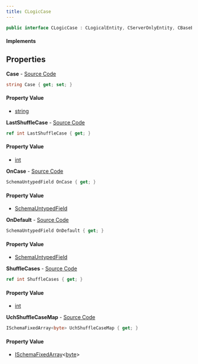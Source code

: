 ```yaml
---
title: CLogicCase
---
```


```csharp
public interface CLogicCase : CLogicalEntity, CServerOnlyEntity, CBaseEntity, CEntityInstance, ISchemaClass<CEntityInstance>, ISchemaClass<CBaseEntity>, ISchemaClass<CServerOnlyEntity>, ISchemaClass<CLogicalEntity>, ISchemaClass<CLogicCase>, ISchemaField, ISchemaClass, INativeHandle
```

#### Implements

## Properties

**Case** - [Source Code](https://github.com/swiftly-solution/swiftlys2/blob/main/managed/src/SwiftlyS2.Generated/Schemas/Interfaces/CLogicCase.cs#L16)

```csharp
string Case { get; set; }
```

#### Property Value

- [string](https://learn.microsoft.com/dotnet/api/system.string)

**LastShuffleCase** - [Source Code](https://github.com/swiftly-solution/swiftlys2/blob/main/managed/src/SwiftlyS2.Generated/Schemas/Interfaces/CLogicCase.cs#L20)

```csharp
ref int LastShuffleCase { get; }
```

#### Property Value

- [int](https://learn.microsoft.com/dotnet/api/system.int32)

**OnCase** - [Source Code](https://github.com/swiftly-solution/swiftlys2/blob/main/managed/src/SwiftlyS2.Generated/Schemas/Interfaces/CLogicCase.cs#L25)

```csharp
SchemaUntypedField OnCase { get; }
```

#### Property Value

- [SchemaUntypedField](/docs/api/shared/schemas/schemauntypedfield)

**OnDefault** - [Source Code](https://github.com/swiftly-solution/swiftlys2/blob/main/managed/src/SwiftlyS2.Generated/Schemas/Interfaces/CLogicCase.cs#L28)

```csharp
SchemaUntypedField OnDefault { get; }
```

#### Property Value

- [SchemaUntypedField](/docs/api/shared/schemas/schemauntypedfield)

**ShuffleCases** - [Source Code](https://github.com/swiftly-solution/swiftlys2/blob/main/managed/src/SwiftlyS2.Generated/Schemas/Interfaces/CLogicCase.cs#L18)

```csharp
ref int ShuffleCases { get; }
```

#### Property Value

- [int](https://learn.microsoft.com/dotnet/api/system.int32)

**UchShuffleCaseMap** - [Source Code](https://github.com/swiftly-solution/swiftlys2/blob/main/managed/src/SwiftlyS2.Generated/Schemas/Interfaces/CLogicCase.cs#L22)

```csharp
ISchemaFixedArray<byte> UchShuffleCaseMap { get; }
```

#### Property Value

- [ISchemaFixedArray](/docs/api/shared/schemas/ischemafixedarray-1)<[byte](https://learn.microsoft.com/dotnet/api/system.byte)>

